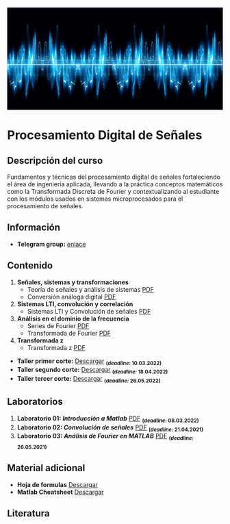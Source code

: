 [![banner](/_assets/pics/bannerLST.png)](https://github.com/marcoteran/dsp)
# Procesamiento Digital de Señales

## Descripción del curso
Fundamentos y técnicas del procesamiento digital de señales fortaleciendo el área de ingeniería aplicada, llevando a la práctica conceptos matemáticos como la Transformada Discreta de Fourier y contextualizando al estudiante con los módulos usados en sistemas microprocesados para el procesamiento de señales.

## Información
* **Telegram group:** [enlace](https://t.me/+MylAIS92RX02YTRh)
<!---* **Google classroom:** [enlace](https://classroom.google.com/c/NDU4NDA0NTkxMTg2?cjc=wyqzau2) Código: wyqzau2--->

## Contenido

1. **Señales, sistemas y transformaciones**
	* Teoría de señales y análisis de sistemas [PDF](https://github.com/marcoteran/dsp/raw/master/lectures/01_dsp_signaltheory.pdf)
	* Conversión análoga digital [PDF](https://github.com/marcoteran/dsp/raw/master/lectures/02_dsp_adconversion.pdf)
2. **Sistemas LTI, convolución y correlación**
	* Sistemas LTI y Convolución de señales [PDF](https://github.com/marcoteran/dsp/raw/master/lectures/03_dsp_ltisystemsandconvolution.pdf)
3. **Análisis en el dominio de la frecuencia** 
	* Series de Fourier [PDF](https://github.com/marcoteran/dsp/raw/master/lectures/04_dsp_fourierseries.pdf)
	* Transformada de Fourier [PDF](https://github.com/marcoteran/dsp/raw/master/lectures/05_dsp_fouriertransform.pdf)
4. **Transformada z**
	* Transformada z [PDF](https://github.com/marcoteran/dsp/raw/master/lectures/06_dsp_ztransform.pdf)


- **Taller primer corte:** [Descargar](https://github.com/marcoteran/dsp/raw/master/homeworks/DSP_taller01.pdf) <sub>**(*deadline:* 10.03.2022)**</sub>
- **Taller segundo corte:** [Descargar](https://github.com/marcoteran/dsp/raw/master/homeworks/DSP_taller02.pdf) <sub>**(*deadline:* 18.04.2022)**</sub>
- **Taller tercer corte:** [Descargar](https://github.com/marcoteran/dsp/raw/master/homeworks/DSP_taller03.pdf) <sub>**(*deadline:* 26.05.2022)**</sub>

## Laboratorios
1. **Laboratorio 01: *Introducción a Matlab*** [PDF](https://github.com/marcoteran/dsp/raw/master/laboratory/DSP_LAB01_IntrotoMatlab.pdf) <sub>**(*deadline:* 08.03.2022)**</sub>
2. **Laboratorio 02: *Convolución de señales*** [PDF](https://github.com/marcoteran/dsp/raw/master/laboratory/DSP_LAB02_SignalConvolution.pdf) <sub>**(*deadline:* 21.04.2021)**</sub>
5. **Laboratorio 03: *Análisis de Fourier en MATLAB*** [PDF](https://github.com/marcoteran/linearsystemstheory/raw/master/laboratory/DSP_LAB03_fourieranalysis.pdf) <sub>**(*deadline:* 26.05.2021)**</sub>

## Material adicional

* **Hoja de formulas** [Descargar](https://github.com/marcoteran/dsp/raw/master/mathsheets/mathsheetbasic.pdf)
* **Matlab Cheatsheet** [Descargar](https://github.com/marcoteran/dsp/raw/master/laboratory/introtomatlab/documentation/MatlabCheatsheet.pdf)

## Literatura

